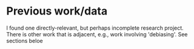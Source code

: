 # Previous work/data

I found one directly-relevant, but perhaps incomplete research project. There is other work that is adjacent, e.g., work involving 'debiasing'. See sections beloe

##
